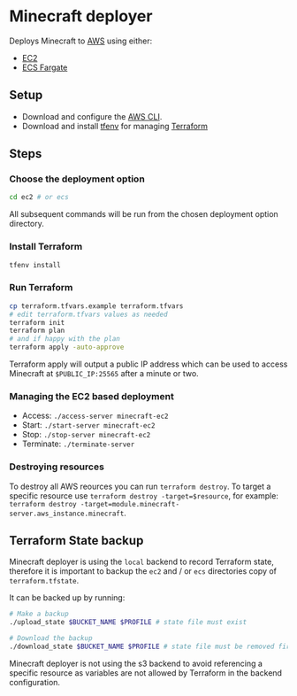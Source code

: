 # Minecraft deployer

Deploys Minecraft to [AWS](#) using either:

- [EC2](#)
- [ECS Fargate](#)

## Setup

- Download and configure the [AWS CLI](https://aws.amazon.com/cli/).
- Download and install [tfenv](https://github.com/tfutils/tfenv) for managing [Terraform](https://www.terraform.io/)

## Steps

### Choose the deployment option

```bash
cd ec2 # or ecs
```

All subsequent commands will be run from the chosen deployment option directory.

### Install Terraform

```bash
tfenv install
```

### Run Terraform

```bash
cp terraform.tfvars.example terraform.tfvars
# edit terraform.tfvars values as needed
terraform init
terraform plan
# and if happy with the plan
terraform apply -auto-approve
```

Terraform apply will output a public IP address which can be used to access
Minecraft at `$PUBLIC_IP:25565` after a minute or two.

### Managing the EC2 based deployment

- Access: `./access-server minecraft-ec2`
- Start: `./start-server minecraft-ec2`
- Stop: `./stop-server minecraft-ec2`
- Terminate: `./terminate-server`

### Destroying resources

To destroy all AWS reources you can run `terraform destroy`. To target a specific
resource use `terraform destroy -target=$resource`, for example:
`terraform destroy -target=module.minecraft-server.aws_instance.minecraft`.

## Terraform State backup

Minecraft deployer is using the `local` backend to record Terraform state,
therefore it is important to backup the `ec2` and / or `ecs` directories copy
of `terraform.tfstate`.

It can be backed up by running:

```bash
# Make a backup
./upload_state $BUCKET_NAME $PROFILE # state file must exist

# Download the backup
./download_state $BUCKET_NAME $PROFILE # state file must be removed first
```

Minecraft deployer is not using the s3 backend to avoid referencing a specific resource
as variables are not allowed by Terraform in the backend configuration.
